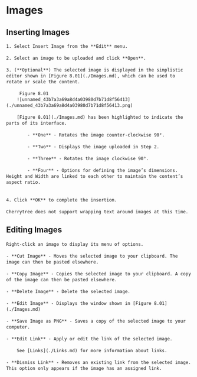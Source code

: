 
# Images


 ## Inserting Images

	1. Select Insert Image from the **Edit** menu.

	2. Select an image to be uploaded and click **Open**.

	3. (**Optional**) The selected image is displayed in the simplistic editor shown in [Figure 8.01](./Images.md), which can be used to rotate or scale the content.
	
		 Figure 8.01
		![unnamed_43b7a3a69a8d4a03980d7b71d8f56413](./unnamed_43b7a3a69a8d4a03980d7b71d8f56413.png)
	
		[Figure 8.01](./Images.md) has been highlighted to indicate the parts of its interface.
	
			- **One** - Rotates the image counter-clockwise 90°.

			- **Two** - Displays the image uploaded in Step 2.

			- **Three** - Rotates the image clockwise 90°.

			- **Four** - Options for defining the image’s dimensions. Height and Width are linked to each other to maintain the content’s aspect ratio.


	4. Click **OK** to complete the insertion.

	Cherrytree does not support wrapping text around images at this time.

 ## Editing Images

	Right-click an image to display its menu of options.
	
	- **Cut Image** - Moves the selected image to your clipboard. The image can then be pasted elsewhere.

	- **Copy Image** - Copies the selected image to your clipboard. A copy of the image can then be pasted elsewhere.

	- **Delete Image** - Delete the selected image.

	- **Edit Image** - Displays the window shown in [Figure 8.01](./Images.md)

	- **Save Image as PNG** - Saves a copy of the selected image to your computer.

	- **Edit Link** - Apply or edit the link of the selected image.
	
		See [Links](./Links.md) for more information about links.

	- **Dismiss Link** - Removes an existing link from the selected image. This option only appears if the image has an assigned link.
